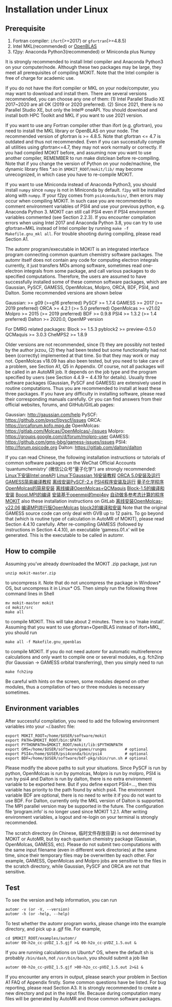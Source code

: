 # Installation under Linux
## Prerequisite
1. Fortran compiler: `ifort`(>=2017) or `gfortran`(>=4.8.5)
2. Intel MKL(recommended) or [OpenBLAS](https://github.com/xianyi/OpenBLAS)
3. f2py: Anaconda Python3(recommended) or Miniconda plus Numpy

It is strongly recommended to install Intel compiler and Anaconda Python3 on your computer/node. Although these two packages may be large, they meet all prerequisites of compiling MOKIT. Note that the Intel compiler is free of charge for academic use.

If you do not have the ifort compiler or MKL on your node/computer, you may want to download and install them. There are several versions recommended, you can choose any one of them:
(1) Intel Parallel Studio XE 2017~2020 are all OK (2019 or 2020 preferred).
(2) Since 2021, there is no Parallel Studio XE, but only the Intel® oneAPI. You should download and install both HPC Toolkit and MKL if you want to use 2021 version.

If you want to use any Fortran compiler other than ifort (e.g. gfortran), you need to install the MKL library or OpenBLAS on your node. The recommended version of gfortran is >= 4.8.5. Note that gfortran <= 4.7 is outdated and thus not recommended. Even if you can successfully compile all utilities using gfortran<=4.7, they may not work normally or correctly.
If you had compiled MOKIT before, and assuming now you want to use another compiler, REMEMBER to run make distclean before re-compiling. Note that if you change the version of Python on your node/machine, the dynamic library files *.so in `$MOKIT_ROOT/mokit/lib/` may become unrecognized, in which case you have to re-compile MOKIT.

If you want to use Miniconda instead of Anaconda Python3, you should install `numpy` since `numpy` is not in Miniconda by default. `f2py` will be installed along with `numpy`. If your f2py comes from `psi4conda/bin/`, then errors may occur when compiling MOKIT. In such case you are recommended to comment environment variables of PSI4 and use your previous python, e.g. Anaconda Python 3. MOKIT can still call PSI4 even if PSI4 environment variables commented (see Section 2.2.3). If you encounter compilation errors when using Intel 2017 and Anaconda Python 3.8, you can try to use gfortran+MKL instead of Intel compiler by running `make -f Makefile.gnu_mkl all`.
For trouble shooting during compiling, please read Section A1.

The automr program/executable in MOKIT is an integrated interface program connecting common quantum chemistry software packages. The automr itself does not contain any code for computing electron integrals currently, it just transfers MOs among software, sometimes read one-electron integrals from some package, and call various packages to do specified computations. Therefore, the users are assumed to have successfully installed some of these common software packages, which are Gaussian, PySCF, GAMESS, OpenMolcas, Molpro, ORCA, BDF, PSI4, and Dalton. Some recommended versions are shown below

Gaussian: >= g09 (>=g16 preferred)
PySCF >= 1.7.4
GAMESS >= 2017 (>= 2019 preferred)
ORCA >= 4.2.1 (>= 5.0 preferred)
OpenMolcas >= v21.02
Molpro >= 2015 (>= 2019 preferred)
BDF >= 0.9.8
PSI4 >= 1.3.2 (>= 1.4 preferred)
Dalton >= 2020.0, OpenMP version

For DMRG related packages:
Block >= 1.5.3
pyblock2 >= preview-0.5.0
QCMaquis >= 3.0.3
CheMPS2 >= 1.8.9

Older versions are not recommended, since (1) they are possibly not tested by the author jxzou, (2) they had been tested but some functionality had not been (correctly) implemented at that time. So that they may work or may not. OpenMolcas v18.09 has also been tested, but you need to take care of a problem, see Section A1, Q5 in Appendix.
Of course, not all packages will be called in an AutoMR job. It depends on the job type and the program specified by users (see Section 4.4.9 ~ 4.4.19 for details). Usually three software packages (Gaussian, PySCF and GAMESS) are extensively used in routine computations. Thus you are recommended to install at least these three packages. If you have any difficulty in installing software, please read their corresponding manuals carefully. Or you can find answers from their official websites, forums, and GitHub/GitLab pages:

Gaussian: http://gaussian.com/help
PySCF: https://github.com/pyscf/pyscf/issues
ORCA: https://orcaforum.kofo.mpg.de
OpenMolcas: https://gitlab.com/Molcas/OpenMolcas/-/issues
Molpro: https://groups.google.com/d/forum/molpro-user
GAMESS: https://github.com/gms-bbg/gamess-issues/issues
PSI4: http://forum.psicode.org
Dalton: https://gitlab.com/dalton/dalton

If you can read Chinese, the following installation instructions or tutorials of common software packages on the WeChat Official Accounts ‘quantumchemistry’ (微信公众号“量子化学”) are strongly recommended:
[Linux下安装Intel oneAPI](https://mp.weixin.qq.com/s/7pQETkrDO1C83vQjKQqI4w)
[Linux下Gaussian 16安装教程](https://mp.weixin.qq.com/s/ffGo6eOEacfgqg3sYbrLJA)
[ORCA 5.0安装及运行](https://mp.weixin.qq.com/s/yeCOMhothZeL-V7veAcbuw)
[GAMESS简易编译教程](https://mp.weixin.qq.com/s/SF5BEfKsGwdKSlZdAe1t4A)
[离线安装PySCF-2.x](https://mp.weixin.qq.com/s/KlIKk0Onlc1ELLezlaya0A)
[PSI4程序安装及运行](https://mp.weixin.qq.com/s/I7Q1YXX5oSsXDe3oMo2jPw)
[量子化学程序OpenMolcas的简易安装](https://mp.weixin.qq.com/s/wA8YClRxkRTChtQvuum-Uw)
[离线编译OpenMolcas+QCMaquis](https://mp.weixin.qq.com/s/Gb1Lzv1bcQmvuHMZjAQLxQ)
[Block-1.5的编译和安装](https://mp.weixin.qq.com/s/EUZKLYSqbuIUL9-zlySfbQ)
[Boost.MPI的编译](https://mp.weixin.qq.com/s/AMYUTB5pTNLFZ8NEtFIG-Q)
[安装基于openmpi的mpi4py](https://mp.weixin.qq.com/s/f5bqgJYG5uAK1Zubngg65g)
[自动做多参考态计算的程序MOKIT](https://mp.weixin.qq.com/s/bM244EiyhsYKwW5i8wq0TQ)
also these installation instructions on GitLab
[离线安装OpenMolcas-v22.06](https://gitlab.com/jxzou/qcinstall/-/blob/main/%E7%A6%BB%E7%BA%BF%E5%AE%89%E8%A3%85OpenMolcas-v22.06.md)
[编译MPI并行版OpenMolcas](https://gitlab.com/jxzou/qcinstall/-/blob/main/%E7%BC%96%E8%AF%91MPI%E5%B9%B6%E8%A1%8C%E7%89%88OpenMolcas.md)
[block2的编译和安装](https://gitlab.com/jxzou/qcinstall/-/blob/main/block2%E7%9A%84%E7%BC%96%E8%AF%91%E5%92%8C%E5%AE%89%E8%A3%85.md)
Note that the original GAMESS source code can only deal with GVB up to 12 pairs. To go beyond that (which is routine type of calculation in AutoMR of MOKIT), please read Section 4.4.10 carefully. After re-compiling GAMESS (followed by instructions in Section 4.4.10), an executable ‘gamess.01.x’ will be generated. This is the executable to be called in automr.

## How to compile
Assuming you’ve already downloaded the MOKIT .zip package, just run
```
unzip mokit-master.zip
```
to uncompress it. Note that do not uncompress the package in Windows* OS, but uncompress it in Linux* OS. Then simply run the following three command lines in Shell
```
mv mokit-master mokit
cd mokit/src
make all
```
to compile MOKIT. This will take about 2 minutes. There is no ‘make install’. Assuming that you want to use gfortran+OpenBLAS instead of ifort+MKL, you should run
```
make all -f Makefile.gnu_openblas
```
to compile MOKIT. If you do not need automr for automatic multireference calculations and only want to compile one or several modules, e.g. fch2inp (for Gaussian -> GAMESS orbital transferring), then you simply need to run
```
make fch2inp
```
Be careful with hints on the screen, some modules depend on other modules, thus a compilation of two or three modules is necessary sometimes.

## Environment variables
After successful compilation, you need to add the following environment variables into your ~/.bashrc file:
```
export MOKIT_ROOT=/home/$USER/software/mokit
export PATH=$MOKIT_ROOT/bin:$PATH
export PYTHONPATH=$MOKIT_ROOT/mokit/lib:$PYTHONPATH
export GMS=/home/$USER/software/games/rungms        # optional
export PSI4=/home/$USER/psi4conda/bin/psi4          # optional
export BDF=/home/$USER/software/bdf-pkg/sbin/run.sh # optional
```
Please modify the above paths to suit your situations. Since PySCF is run by python, OpenMolcas is run by pymolcas, Molpro is run by molpro, PSI4 is run by psi4 and Dalton is run by dalton, there is no extra environment variable to be exported here. But if you define export PSI4=..., then this variable has priority to the path found by which psi4.
The environment variable BDF are optional, there is no need to write it if you do not want to use BDF. For Dalton, currently only the MKL version of Dalton is supported. The MPI parallel version may be supported in the future.
The configuration file ‘program.info’ is no longer used since MOKIT 1.2.1. After writing environment variables, a logout and re-login on your terminal is strongly recommended.

The scratch directory (in Chinese, 临时文件存放目录) is not determined by MOKIT or AutoMR, but by each quantum chemistry package (Gaussian, OpenMolcas, GAMESS, etc). Please do not submit two computations with the same input filename (even in different work directories) at the same time, since their temporary files may be overwritten by each other. For example, GAMESS, OpenMolcas and Molpro jobs are sensitive to the files in the scratch directory, while Gaussian, PySCF and ORCA are not that sensitive.

## Test
To see the version and help information, you can run
```
automr -v (or -V, --version)
automr -h (or -help, --help)
```

To test whether the automr program works, please change into the example directory, and pick up a .gjf file. For example,
```
cd $MOKIT_ROOT/examples/automr/
automr 00-h2o_cc-pVDZ_1.5.gjf >& 00-h2o_cc-pVDZ_1.5.out &
```
If you are running calculations on Ubuntu* OS, where the default sh is probably `/bin/dash`, not `/usr/bin/bash`, you should submit a job like
```
automr 00-h2o_cc-pVDZ_1.5.gjf >00-h2o_cc-pVDZ_1.5.out 2>&1 &
```
If you encounter any errors in output, please search your problem in Section A1 FAQ of Appendix firstly. Some common questions have be listed. For bug reporting, please read Section A3.
It is strongly recommended to create a new directory and put in the input file. Because during computation many files will be generated by AutoMR and those common software packages.
